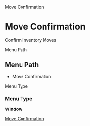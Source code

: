
Move Confirmation
# Move Confirmation


Confirm Inventory Moves

Menu Path
## Menu Path



- Move Confirmation

Menu Type
### Menu Type

**Window**


[Move Confirmation](functional-guide/window/window-move-confirmation.md)